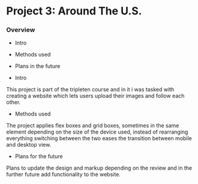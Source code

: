 # Project 3: Around The U.S.

### Overview

- Intro
- Methods used
- Plans in the future

- Intro

This project is part of the tripleten course and in it i was tasked with creating a website which lets users upload their images and follow each other.

- Methods used

The project applies flex boxes and grid boxes, sometimes in the same element depending on the size of the device used, instead of rearranging everything switching between the two eases the transition between mobile and desktop view.

- Plans for the future

Plans to update the design and markup depending on the review and in the further future add functionality to the website.
